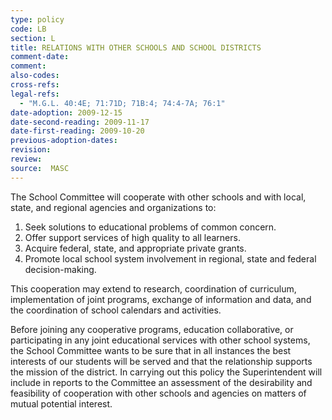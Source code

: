 ```yaml
---
type: policy
code: LB
section: L
title: RELATIONS WITH OTHER SCHOOLS AND SCHOOL DISTRICTS
comment-date:
comment:
also-codes:
cross-refs:
legal-refs:
  - "M.G.L. 40:4E; 71:71D; 71B:4; 74:4-7A; 76:1"
date-adoption: 2009-12-15
date-second-reading: 2009-11-17
date-first-reading: 2009-10-20
previous-adoption-dates:
revision: 
review: 
source:  MASC
---
```


The School Committee will cooperate with other schools and with local, state, and regional agencies and organizations to:	

1.  Seek solutions to educational problems of common concern.		
2.  Offer support services of high quality to all learners.		
3.  Acquire federal, state, and appropriate private grants.		
4.  Promote local school system involvement in regional, state and federal decision-making.		

This cooperation may extend to research, coordination of curriculum, implementation of joint programs, exchange of information and data, and the coordination of school calendars and activities.		

Before joining any cooperative programs, education collaborative, or participating in any joint educational services with other school systems, the School Committee wants to be sure that in all instances the best interests of our students will be served and that the relationship supports the mission of the district.  In carrying out this policy the Superintendent will include in reports to the Committee an assessment of the desirability and feasibility of cooperation with other schools and agencies on matters of mutual potential interest.		

